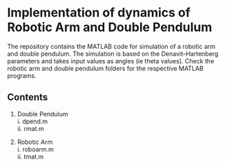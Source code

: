 # Implementation of dynamics of Robotic Arm and Double Pendulum
The repository contains the MATLAB code for simulation of a robotic arm and double pendulum. The simulation is based on the Denavit–Hartenberg parameters and takes input values as angles (ie theta values).
Check the robotic arm and double pendulum folders for the respective MATLAB programs.

## Contents
1. Double Pendulum\
  i. dpend.m\
  ii. rmat.m

2. Robotic Arm\
  i. roboarm.m\
  ii. tmat.m
